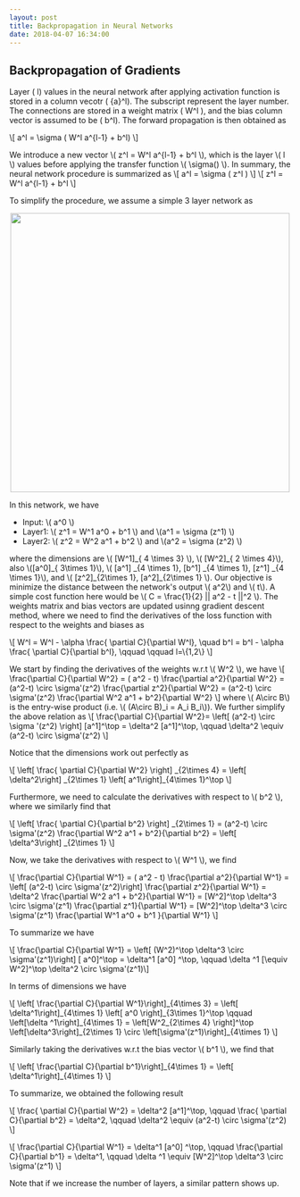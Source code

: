 ```yaml
---
layout: post
title: Backpropagation in Neural Networks 
date: 2018-04-07 16:34:00
---
```



<h2> Backpropagation of Gradients </h2>


Layer \( l\)  values in the neural network after applying activation function is stored in a column vecotr \( {a}^l\). The subscript represent the layer number. The connections are stored in a weight matrix \( W^l \), and the bias column vector is assumed to be \( b^l\). The forward propagation is then obtained as 
</p>

<p>
\[ a^l = \sigma ( W^l a^{l-1} + b^l) \]
</p>

<p>
We introduce a new vector  \( z^l = W^l a^{l-1} + b^l \), which is the layer \( l \) values before applying the transfer function \( \sigma() \). In summary, the neural network procedure is summarized as  
\[ a^l = \sigma ( z^l ) \]
\[ z^l = W^l a^{l-1} + b^l \]
</p>


<p>
To simplify the procedure, we assume a simple 3 layer network as 
</p>



<div class="row mt-3" style="text-align:center;">
    <div class="col-sm mt-3 mt-md-0">
        <img class="img-fluid rounded z-depth-1" width="500" src="{{site.baseurl}}/assets/posts/network-sample-3layer.png">
    </div>
</div>



<p>
In this network, we have  
</p>
<ul class="org-ul">
<li>Input:  \( a^0 \)</li>
<li>Layer1: \( z^1 = W^1 a^0 + b^1 \) and \(a^1 = \sigma (z^1) \)</li>
<li>Layer2: \( z^2 = W^2 a^1 + b^2 \) and \(a^2 = \sigma (z^2) \)</li>
</ul>

<p>
where the dimensions are \( [W^1]_{ 4 \times 3} \), \( [W^2]_{ 2
\times 4}\), also \([a^0]_{ 3\times 1}\), \( [a^1] _{4 \times 1},
[b^1] _{4 \times 1}, [z^1] _{4 \times 1}\), and \( [z^2]_{2\times 1},
[a^2]_{2\times 1} \).  Our objective is minimize the distance between
the network's output \( a^2\) and \( t\). A simple cost function here
would be \( C = \frac{1}{2} || a^2 - t ||^2 \). The weights matrix and
bias vectors are updated usinng gradient descent method, where we need to find the derivatives of the loss
function with respect to the weights and biases as 
</p>

<p>
\[ W^l = W^l - \alpha \frac{ \partial C}{\partial W^l}, \quad b^l = b^l - \alpha \frac{ \partial C}{\partial b^l}, \qquad \qquad l=\{1,2\} \] 
</p>

<p>
We start by finding the derivatives of the weights w.r.t \( W^2 \), we have
\[ \frac{\partial C}{\partial W^2} = ( a^2 - t) \frac{\partial a^2}{\partial W^2} = (a^2-t) \circ \sigma'(z^2) \frac{\partial z^2}{\partial W^2} = (a^2-t) \circ \sigma'(z^2) \frac{\partial W^2 a^1 + b^2}{\partial W^2} \]
where \( A\circ B\) is the entry-wise product (i.e. \( (A\circ B)_i = A_i B_i\)). We further simplify the above relation as 
\[ \frac{\partial C}{\partial W^2}=  \left[ (a^2-t) \circ \sigma '(z^2) \right] [a^1]^\top   = \delta^2 [a^1]^\top, \qquad   \delta^2 \equiv (a^2-t) \circ  \sigma'(z^2)  \]
</p>

<p>
Notice that the dimensions work out perfectly as 
</p>

<p>
\[ \left[ \frac{ \partial C}{\partial W^2} \right] _{2\times 4} = \left[ \delta^2\right] _{2\times 1} \left[ a^1\right]_{4\times 1}^\top \]
</p>

<p>
Furthermore, we need to calculate the derivatives with respect to \( b^2 \), where we similarly find that 
</p>

<p>
\[ \left[ \frac{ \partial C}{\partial b^2} \right] _{2\times 1} = (a^2-t) \circ \sigma'(z^2) \frac{\partial W^2 a^1 + b^2}{\partial b^2} = \left[ \delta^3\right] _{2\times 1} \]
</p>


<p>
Now, we take the derivatives with respect to \( W^1 \), we find
</p>

<p>
\[ \frac{\partial C}{\partial W^1} = ( a^2 - t) \frac{\partial a^2}{\partial W^1} = \left[ (a^2-t) \circ \sigma'(z^2)\right]  \frac{\partial z^2}{\partial W^1} = \delta^2 \frac{\partial W^2 a^1 + b^2}{\partial W^1} =  [W^2]^\top \delta^3 \circ \sigma'(z^1) \frac{\partial z^1}{\partial W^1} =  [W^2]^\top \delta^3 \circ \sigma'(z^1) \frac{\partial W^1 a^0 + b^1 }{\partial W^1} \]
</p>

<p>
To summarize we have 
</p>

<p>
\[ \frac{\partial C}{\partial W^1} = \left[ (W^2)^\top \delta^3 \circ \sigma'(z^1)\right]  [ a^0]^\top  = \delta^1 [a^0] ^\top, \qquad \delta ^1 [\equiv W^2]^\top \delta^2 \circ \sigma'(z^1)\]
</p>

<p>
In terms of dimensions we have
</p>

<p>
\[ \left[ \frac{\partial C}{\partial W^1}\right]_{4\times 3} =  \left[ \delta^1\right]_{4\times 1} \left[ a^0 \right]_{3\times 1}^\top \qquad \left[\delta ^1\right]_{4\times 1} = \left[W^2_{2\times 4} \right]^\top \left[\delta^3\right]_{2\times 1} \circ \left[\sigma'(z^1)\right]_{4\times 1} \]
</p>

<p>
Similarly taking the derivatives w.r.t the bias vector \( b^1 \), we find that  
</p>

<p>
\[ \left[ \frac{\partial C}{\partial b^1}\right]_{4\times 1} = \left[ \delta^1\right]_{4\times 1} \]
</p>


<p>
To summarize, we obtained the following result  
</p>

<p>
\[ \frac{ \partial C}{\partial W^2} =  \delta^2 [a^1]^\top, \qquad \frac{ \partial C}{\partial b^2} =  \delta^2, \qquad \delta^2 \equiv  (a^2-t) \circ  \sigma'(z^2) \] 
</p>

<p>
\[ \frac{\partial C}{\partial W^1} = \delta^1 [a^0] ^\top, \qquad \frac{\partial C}{\partial b^1} = \delta^1, \qquad \delta ^1 \equiv [W^2]^\top \delta^3 \circ \sigma'(z^1)  \] 
</p>

<p>
Note that if we increase the number of layers, a similar pattern shows up. 
</p>
